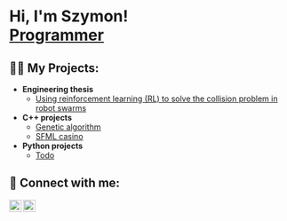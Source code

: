 <h1>Hi, I'm Szymon! <br/><a href="https://github.com/kvbicki">Programmer</a></h1>

<h2>👨‍💻 My Projects:</h2>

- <b>Engineering thesis </b>
  - [Using reinforcement learning (RL) to solve the collision problem in robot swarms](https://github.com/kvbicki)
- <b>C++ projects</b>
  - [Genetic algorithm](https://github.com/kvbicki)
  - [SFML casino](https://github.com/kvbicki)
- <b>Python projects</b>
  - [Todo](https://github.com/kvbicki)

<h2> 🤳 Connect with me:</h2>

[<img align="left" alt="Szymon Kubicki | LinkedIn" width="22px" src="https://cdn.jsdelivr.net/npm/simple-icons@v3/icons/linkedin.svg" />][linkedin]
[<img align="left" alt="Szymon Kubicki | Instagram" width="22px" src="https://cdn.jsdelivr.net/npm/simple-icons@v3/icons/instagram.svg" />][instagram]


[instagram]: https://www.instagram.com/kvbicki_/
[linkedin]: https://www.linkedin.com/in/szymon-kubicki-44224223a/
